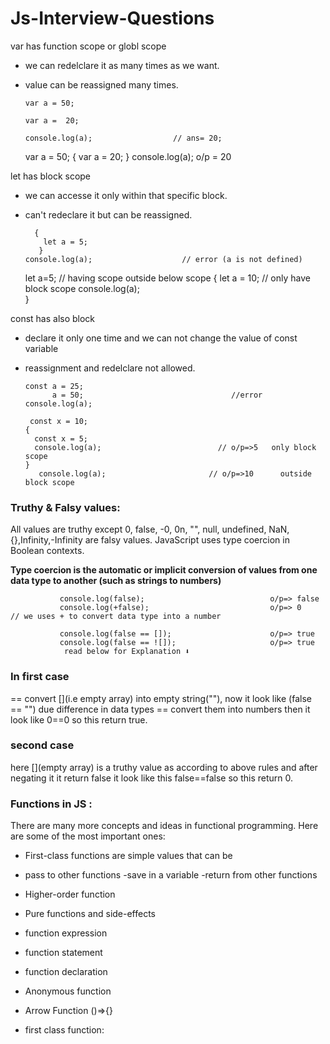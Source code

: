 # Js-Interview-Questions 

var has  function scope or globl scope 

- we can redelclare it as many times as we want.
- value can be reassigned many times.

      var a = 50;

      var a =  20;

      console.log(a);                  // ans= 20;
  var a = 50;
{
      var a =  20;
}
      console.log(a);                    o/p = 20

let has block scope

- we  can accesse it only within that specific block.
- can't redeclare it but can be reassigned.

        {
          let a = 5;
         }
      console.log(a);                    // error (a is not defined)

   let a=5;   // having scope outside below scope
        {
           let a = 10;   // only have block scope
            console.log(a);     
        }
     

const has also block

- declare it only one time and we can not change the value of const variable
- reassignment and redelclare not allowed.

      const a = 25;
            a = 50;                                 //error
      console.log(a); 
    
       const x = 10;
      {
        const x = 5;
        console.log(a);                          // o/p=>5   only block scope
      }
         console.log(a);                       // o/p=>10      outside block scope

### Truthy & Falsy values:
All values are truthy except 0, false, -0, 0n, "", null, undefined, NaN,{},Infinity,-Infinity are falsy values.
JavaScript uses type coercion in Boolean contexts.

**Type coercion is the automatic or implicit conversion of values from one data type to another (such as strings to numbers)**

               console.log(false);                            o/p=> false 
               console.log(+false);                           o/p=> 0         // we uses + to convert data type into a number 
         
               console.log(false == []);                      o/p=> true  
               console.log(false == ![]);                     o/p=> true
                read below for Explanation ⬇️

### In first case
== convert [](i.e empty array) into empty string(""), now it look like (false == "") due difference in data types == convert them into numbers then it look like 0==0 so this return true.

### second case 
here [](empty array) is a truthy value as according to above rules and after negating it it return false it look like this false==false so this return 0.



         


      
### Functions in JS :
There are many more concepts and ideas in functional programming.
Here are some of the most important ones:

- First-class functions are simple values that can be
- pass to other functions
-save in a variable
-return from other functions

- Higher-order function

- Pure functions and side-effects

  
- function expression
- function statement
- function declaration
- Anonymous function
- Arrow Function ()=>{}
- first class function:
